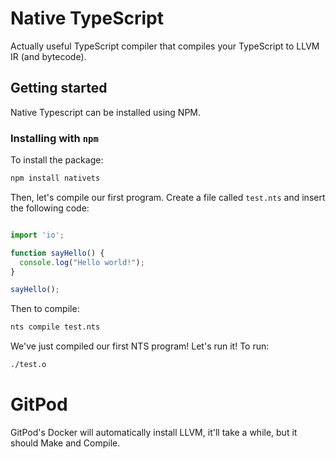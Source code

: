 # Native TypeScript

Actually useful TypeScript compiler that compiles your TypeScript to LLVM IR (and bytecode).

## Getting started

Native Typescript can be installed using NPM.

### Installing with `npm`

To install the package:

```sh
npm install nativets
```

Then, let's compile our first program. Create a file called `test.nts` and insert the following code:

```ts

import 'io';

function sayHello() {
  console.log("Hello world!");
}

sayHello();
```

Then to compile:

```sh
nts compile test.nts
```

We've just compiled our first NTS program! Let's run it! To run:

```sh
./test.o
```

# GitPod

GitPod's Docker will automatically install LLVM, it'll take a while, but it should Make and Compile.
